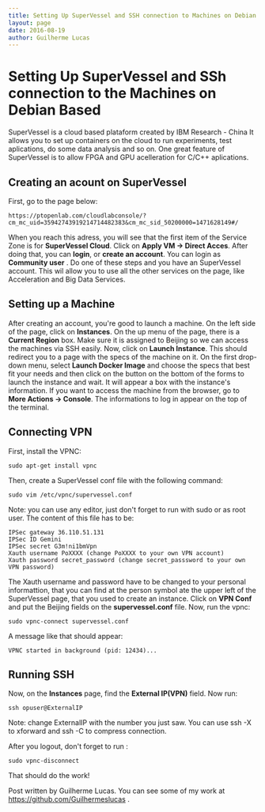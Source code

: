 ```yaml
---
title: Setting Up SuperVessel and SSH connection to Machines on Debian Based
layout: page
date: 2016-08-19
author: Guilherme Lucas
---
```


# Setting Up SuperVessel and SSh connection to the Machines on Debian Based
SuperVessel is a cloud based plataform created by IBM Research - China
It allows you to set up containers on the cloud to run experiments, 
test aplications, do some data analysis and so on. One great feature
of SuperVessel is to allow FPGA and GPU acelleration for C/C++
aplications.

## Creating an acount on SuperVessel
First, go to the page below:

```
https://ptopenlab.com/cloudlabconsole/?cm_mc_uid=35942743919214714482383&cm_mc_sid_50200000=1471628149#/
```
When you reach this adress, you will see that the first item of the
Service Zone is for **SuperVessel Cloud**. Click on **Apply VM -> Direct Acces**.
After doing that, you can **login**, or **create an account**. You can login as **Community user** . Do one of these
steps and you have an SuperVessel account. This wil allow you to use all the other services on the page, like Acceleration and Big Data Services.

## Setting up a Machine
After creating an account, you're good to launch a machine. On the left side of the page, click on **Instances**. On the up menu of the page, there is a **Current Region** box. Make sure it is assigned to Beijing so we can access the machines via SSH easily.
Now, click on **Launch Instance**. This should redirect you to a page with the specs of the machine on it. On the first drop-down menu, select **Launch Docker Image** and choose the specs that best fit your needs and then click on the button on the bottom of the forms to launch the instance and wait. It will appear a box with the instance's information. If you want to access the machine from the browser, go to **More Actions -> Console**. The informations to log in appear on the top of the terminal.

## Connecting VPN
First, install the VPNC:
```
sudo apt-get install vpnc
```
Then, create a SuperVessel conf file with the following command:
```
sudo vim /etc/vpnc/supervessel.conf
```
Note: you can use any editor, just don't forget to run with sudo or as root user.
The content of this file has to be:
```
IPSec gateway 36.110.51.131
IPSec ID Gemini    
IPSec secret G3m!ni1bmVpn           
Xauth username PoXXXX (change PoXXXX to your own VPN account)    
Xauth password secret_password (change secret_passsword to your own VPN password) 
```
The Xauth username and password have to be changed to your personal informattion, that you can find at the person symbol ate the upper left of the SuperVessel page, that you used to create an instance. Click on **VPN Conf** and put the Beijing fields on the **supervessel.conf** file.
Now, run the vpnc:

```
sudo vpnc-connect supervessel.conf
```
A message like that should appear:
```
VPNC started in background (pid: 12434)...
```

## Running SSH
Now, on the **Instances** page, find the **External IP(VPN)** field. Now run:
```
ssh opuser@ExternalIP 
```
Note: change ExternalIP with the number you just saw. You can use ssh -X to xforward and ssh -C to compress connection.

After you logout, don't forget to run :
```
sudo vpnc-disconnect
```
That should do the work!

Post written by Guilherme Lucas.
You can see some of my work at https://github.com/Guilhermeslucas .


